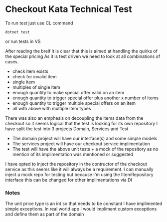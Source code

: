 # Checkout Kata Technical Test

To run test just use CL command
```
dotnet test
```
or run tests in VS

After reading the breif it is clear that this is aimed at handling the quirks of the special pricing
As it is test driven we need to look at all combinations of cases.

- check item exists
- check for invalid item
- single item
- multiples of single item
- enough quantity to make special offer valid on an item
- enough quantity to trigger special offer plus another x number of items
- enough quantity to trigger multiple special offers on an item
- all with above with multiple item types

There was also an emphesis on decoupling the items data from the checkout so it seems logical that the test is looking for its own repository
I have split the test into 3 projects Domain, Services and Test
- The domain project will have our interface(s) and some simple models
- The services project will have our checkout service implimentation
- The test will have the above unit tests + a mock of the repository as no mention of its implimentation was mentioned or suggested

I have opted to inject the repository in the contructor of the checkout service as this seems like it will always be a requirement.
I can manually inject a mock repo for testing but because I'm using the IItemRepository interface this can be changed for other implimentations via DI

### Notes 
The unit price type is an int so that needs to be consitant
I have implimented simple exceptions. In real world app I would impliment custom exceptions and define them as part of the domain
